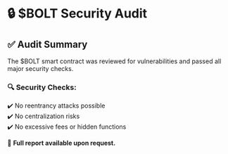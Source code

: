 # 🔒 $BOLT Security Audit  

## ✅ Audit Summary  
The $BOLT smart contract was reviewed for vulnerabilities and passed all major security checks.  

### 🔍 Security Checks:  
✔️ No reentrancy attacks possible  
✔️ No centralization risks  
✔️ No excessive fees or hidden functions  

📌 **Full report available upon request.**  
